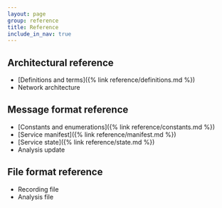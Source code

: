 ```yaml
---
layout: page
group: reference
title: Reference
include_in_nav: true
---
```


## Architectural reference

- [Definitions and terms]({% link reference/definitions.md %})
- Network architecture

## Message format reference

- [Constants and enumerations]({% link reference/constants.md %})
- [Service manifest]({% link reference/manifest.md %})
- [Service state]({% link reference/state.md %})
- Analysis update

## File format reference

- Recording file
- Analysis file
